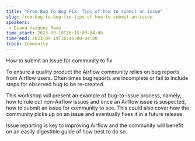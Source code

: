 ```yaml
---
title: "From Bug To Bug Fix: Tips of how to submit an issue"
slug: from-bug-to-bug-fix-tips-of-how-to-submit-an-issue
speakers:
 - Diana Vazquez Romo
time_start: 2023-09-19T16:15:00-04:00
time_end: 2023-09-19T16:45:00-04:00
track: Community
---
```


How to submit an Issue for community to fix
 
 
 
 To ensure a quality product the Airflow community relies on bug reports from Airflow users. Often times bug reports are incomplete or fail to include steps for observed bug to be re-created.
 
 
 
 This workshop will present an example of bug-to-issue process, namely, how to rule out non-Airflow issues and once an Airflow issue is suspected, how to submit an issue for community to see. This could also cover how the community picks up on an issue and eventually fixes it in a future release. 
 
 
 
 Issue reporting is key to improving Airflow and the community will benefit on an easily digestible guide of how best to do so.